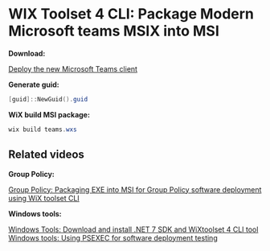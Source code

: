 # WIX Toolset 4 CLI: Package Modern Microsoft teams MSIX into MSI

<b>Download:</b>

[Deploy the new Microsoft Teams client](https://learn.microsoft.com/en-us/microsoftteams/new-teams-vdi-requirements-deploy#deploy-the-new-microsoft-teams-client)

<b>Generate guid:</b>

```powershell
[guid]::NewGuid().guid
```

<b>WiX build MSI package:</b>

```powershell
wix build teams.wxs
```

## Related videos

<b>Group Policy:</b>

[Group Policy: Packaging EXE into MSI for Group Policy software deployment using WiX toolset CLI](https://youtu.be/pZ42XS2Ucsg) 

<b>Windows tools:</b>

[Windows Tools: Download and install .NET 7 SDK and WiXtoolset 4 CLI tool](https://youtu.be/ukrIlmadTjw) <br />
[Windows tools: Using PSEXEC for software deployment testing](https://youtu.be/9ywdTna_TLc) <br />